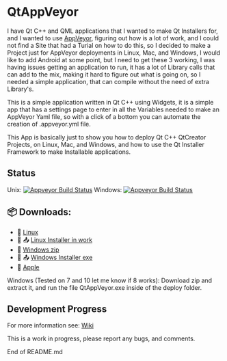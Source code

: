 # QtAppVeyor

I have Qt C++ and QML applications that I wanted to make Qt Installers for, 
and I wanted to use [AppVeyor](https://appveyor.com),
figuring out how is a lot of work, and I could not find a Site that had a Turial on how to do this,
so I decided to make a Project just for AppVeyor deployments in Linux, Mac, and Windows,
I would like to add Android at some point, but I need to get these 3 working,
I was having issues getting an application to run, it has a lot of Library calls that can add to the mix,
making it hard to figure out what is going on, so I needed a simple application,
that can compile without the need of extra Library's.

This is a simple application written in Qt C++ using Widgets, 
it is a simple app that has a settings page to enter in all the Variables needed to make an AppVeyor Yaml file,
so with a click of a bottom you can automate the creation of .appveyor.yml file.

This App is basically just to show you how to deploy Qt C++ QtCreator Projects,
on Linux, Mac, and Windows,
and how to use the Qt Installer Framework to make Installable applications.


## Status
Unix: [![Appveyor Build Status](https://ci.appveyor.com/api/projects/status/j7htumuwfx31elf6?svg=true)](https://ci.appveyor.com/project/Light-Wizzard/QtAppVeyor)
Windows: [![Appveyor Build Status](https://ci.appveyor.com/api/projects/status/j7htumuwfx31elf6?svg=true)](https://ci.appveyor.com/project/Light-Wizzard/QtAppVeyor)

## :package: **Downloads:**
 - :penguin: [Linux](https://github.com/Light-Wizzard/QtAppVeyor/releases/download/continuous/QtAppVeyor-x86_64.AppImage)
 - :penguin: :outbox_tray: [Linux Installer in work](https://github.com/Light-Wizzard/QtAppVeyor/releases/download/continuous/QtAppVeyor-Linux-Installer)
 - :office: [Windows zip](https://github.com/Light-Wizzard/QtAppVeyor/releases/download/continuous/GalaxyCalculator2-Windows.zip)
 - :office: :outbox_tray: [Windows Installer exe](https://github.com/Light-Wizzard/QtAppVeyor/releases/download/continuous/GalaxyCalculator2.exe)
 - :apple: [Apple](https://github.com/Light-Wizzard/QtAppVeyor/releases/download/continuous/QtAppVeyor.dmg)


Windows (Tested on 7 and 10 let me know if 8 works): Download zip and extract it, 
and run the file QtAppVeyor.exe inside of the deploy folder.


## Development Progress


For more information see: [Wiki](https://github.com/Light-Wizzard/QtAppVeyor/wiki)

This is a work in progress, please report any bugs, and comments.

End of README.md
